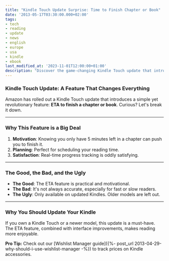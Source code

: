 ```yaml
---
title: "Kindle Touch Update Surprise: Time to Finish Chapter or Book"
date: '2013-05-17T03:30:00.000+02:00'
tags:
- tech
- reading
- update
- news
- english
- europe
- usa
- kindle
- ebook
last_modified_at: '2023-11-01T12:00:00+01:00'
description: "Discover the game-changing Kindle Touch update that introduces the ETA feature. Is it worth the hype? Find out now!"
---
```


### Kindle Touch Update: A Feature That Changes Everything

Amazon has rolled out a Kindle Touch update that introduces a simple yet revolutionary feature: **ETA to finish a chapter or book**. Curious? Let's break it down.

---

### Why This Feature is a Big Deal

1. **Motivation**: Knowing you only have 5 minutes left in a chapter can push you to finish it.  
2. **Planning**: Perfect for scheduling your reading time.  
3. **Satisfaction**: Real-time progress tracking is oddly satisfying.

---

### The Good, the Bad, and the Ugly

- **The Good**: The ETA feature is practical and motivational.  
- **The Bad**: It's not always accurate, especially for fast or slow readers.  
- **The Ugly**: Only available on updated Kindles. Older models are left out.

---

### Why You Should Update Your Kindle

If you own a Kindle Touch or a newer model, this update is a must-have. The ETA feature, combined with interface improvements, makes reading more enjoyable.

**Pro Tip:** Check out our [Wishlist Manager guide]({%- post_url 2013-04-29-why-should-i-use-wishlist-manager -%}) to track prices on Kindle accessories.
